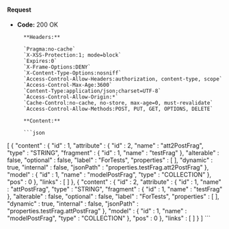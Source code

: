 #### Request

* **Code:** 200 OK

        **Headers:**

        `Pragma:no-cache`
        `X-XSS-Protection:1; mode=block`
        `Expires:0`
        `X-Frame-Options:DENY`
        `X-Content-Type-Options:nosniff`
        `Access-Control-Allow-Headers:authorization, content-type, scope`
        `Access-Control-Max-Age:3600`
        `Content-Type:application/json;charset=UTF-8`
        `Access-Control-Allow-Origin:*`
        `Cache-Control:no-cache, no-store, max-age=0, must-revalidate`
        `Access-Control-Allow-Methods:POST, PUT, GET, OPTIONS, DELETE`

        **Content:**

        ```json
    
[ {
  "content" : {
    "id" : 1,
    "attribute" : {
      "id" : 2,
      "name" : "att2PostFrag",
      "type" : "STRING",
      "fragment" : {
        "id" : 1,
        "name" : "testFrag"
      },
      "alterable" : false,
      "optional" : false,
      "label" : "ForTests",
      "properties" : [ ],
      "dynamic" : true,
      "internal" : false,
      "jsonPath" : "properties.testFrag.att2PostFrag"
    },
    "model" : {
      "id" : 1,
      "name" : "modelPostFrag",
      "type" : "COLLECTION"
    },
    "pos" : 0
  },
  "links" : [ ]
}, {
  "content" : {
    "id" : 2,
    "attribute" : {
      "id" : 1,
      "name" : "attPostFrag",
      "type" : "STRING",
      "fragment" : {
        "id" : 1,
        "name" : "testFrag"
      },
      "alterable" : false,
      "optional" : false,
      "label" : "ForTests",
      "properties" : [ ],
      "dynamic" : true,
      "internal" : false,
      "jsonPath" : "properties.testFrag.attPostFrag"
    },
    "model" : {
      "id" : 1,
      "name" : "modelPostFrag",
      "type" : "COLLECTION"
    },
    "pos" : 0
  },
  "links" : [ ]
} ]
        ```
